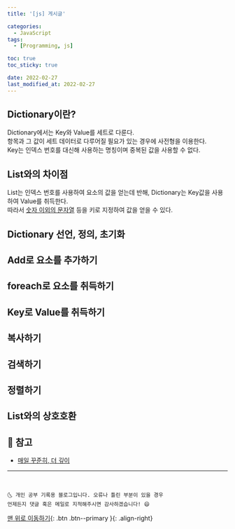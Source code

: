 ```yaml
---
title: '[js] 게시글'

categories:
  - JavaScript
tags:
  - [Programming, js]

toc: true
toc_sticky: true

date: 2022-02-27
last_modified_at: 2022-02-27
---
```


## Dictionary이란?

Dictionary에서는 Key와 Value를 세트로 다룬다.<br>
항목과 그 값이 세트 데이터로 다루어질 필요가 있는 경우에 사전형을 이용한다.<br>
Key는 인덱스 번호를 대신해 사용하는 명칭이며 중복된 값을 사용할 수 없다.<br>

## List와의 차이점

List는 인덱스 번호를 사용하여 요소의 값을 얻는데 반해, Dictionary는 Key값을 사용하여 Value를 취득한다.<br>
따라서 <u>숫자 이외의 문자열</u> 등을 키로 지정하여 값을 얻을 수 있다.

## Dictionary 선언, 정의, 초기화

## Add로 요소를 추가하기

## foreach로 요소를 취득하기

## Key로 Value를 취득하기

## 복사하기

## 검색하기

## 정렬하기

## List와의 상호호환

## 🚀 참고

- [매일 꾸준히, 더 깊이](https://engineer-mole.tistory.com/174)

---

<br>

    🌜 개인 공부 기록용 블로그입니다. 오류나 틀린 부분이 있을 경우
    언제든지 댓글 혹은 메일로 지적해주시면 감사하겠습니다! 😄

[맨 위로 이동하기](#){: .btn .btn--primary }{: .align-right}
